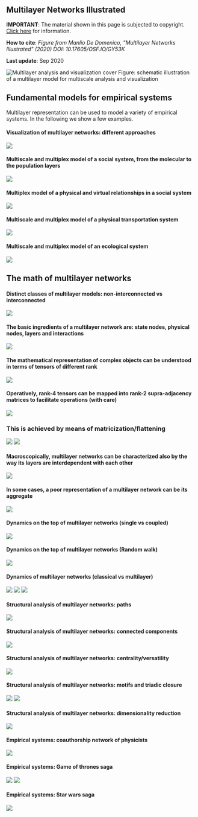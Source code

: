 ## Multilayer Networks Illustrated

**IMPORTANT**: The material shown in this page is subjected to copyright. [Click here](illustrations/LICENSE.md) for information. 

**How to cite**: *Figure from Manlio De Domenico, "Multilayer Networks Illustrated" (2020) DOI: 10.17605/OSF.IO/GY53K*

**Last update**: Sep 2020

![Multilayer analysis and visualization cover](illustrations/_cover_.png "Multilayer analysis and visualization")
Figure: schematic illustration of a multilayer model for multiscale analysis and visualization


## Fundamental models for empirical systems

Multilayer representation can be used to model a variety of empirical systems. In the following we show a few examples.

#### Visualization of multilayer networks: different approaches

![](illustrations/muxviz_layout.png "")

#### Multiscale and multiplex model of a social system, from the molecular to the population layers

![](illustrations/life_multilayer.png "")

#### Multiplex model of a physical and virtual relationships in a social system

![](illustrations/social_mux.png "")

#### Multiscale and multiplex model of a physical transportation system

![](illustrations/transport_multimodal.png "")

#### Multiscale and multiplex model of an ecological system

![](illustrations/ecological_mux.png "")

## The math of multilayer networks

#### Distinct classes of multilayer models: non-interconnected vs interconnected

![](illustrations/mux_models.png "")

#### The basic ingredients of a multilayer network are: state nodes, physical nodes, layers and interactions

![](illustrations/state_nodes.png "")

#### The mathematical representation of complex objects can be understood in terms of tensors of different rank

![](illustrations/tensors.png "")

#### Operatively, rank-4 tensors can be mapped into rank-2 supra-adjacency matrices to facilitate operations (with care)

![](illustrations/multilayer2supra.jpg "")

### This is achieved by means of matricization/flattening

![](illustrations/rank2_flattening.png "")![](illustrations/rank4_flattening.png "")

#### Macroscopically, multilayer networks can be characterized also by the way its layers are interdependent with each other

![](illustrations/network_of_layers.png "")

#### In some cases, a poor representation of a multilayer network can be its aggregate

![](illustrations/aggregate_network.png "")#### Dynamics on the top of multilayer networks (single vs coupled)![](illustrations/multi_single_coupled_dynamics.png "")#### Dynamics on the top of multilayer networks (Random walk)![](illustrations/random_walk.png "")

#### Dynamics of multilayer networks (classical vs multilayer)![](illustrations/growing_shrinking.png "")![](illustrations/growing_multiplex.png "")
![](illustrations/shrinking_multiplex.png "")#### Structural analysis of multilayer networks: paths![](illustrations/multipaths.png "")#### Structural analysis of multilayer networks: connected components![](illustrations/multilayer_connected_components.png "")#### Structural analysis of multilayer networks: centrality/versatility![](illustrations/centrality_multilayer_networks.png "")#### Structural analysis of multilayer networks: motifs and triadic closure
![](illustrations/motifs_mux.png "")
![](illustrations/triadic_multiplex.png "")#### Structural analysis of multilayer networks: dimensionality reduction
![](illustrations/mux_reducibility.png "")#### Empirical systems: coauthorship network of physicists![](illustrations/muxviz_aps_layered_2x5.png "")#### Empirical systems: Game of thrones saga![](illustrations/muxviz_game_of_thrones_viz_community_single.png "")![](illustrations/muxviz_game_of_thrones_viz_multipagerank.png "")#### Empirical systems: Star wars saga![](illustrations/muxviz_star_wars.png "")